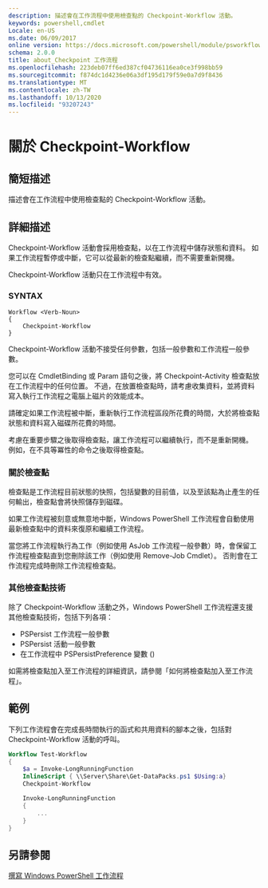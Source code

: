 ```yaml
---
description: 描述會在工作流程中使用檢查點的 Checkpoint-Workflow 活動。
keywords: powershell,cmdlet
Locale: en-US
ms.date: 06/09/2017
online version: https://docs.microsoft.com/powershell/module/psworkflow/about/about_checkpoint-workflow?view=powershell-5.1&WT.mc_id=ps-gethelp
schema: 2.0.0
title: about_Checkpoint 工作流程
ms.openlocfilehash: 223deb07ff6ed387cf04736116ea0ce3f998bb59
ms.sourcegitcommit: f874dc1d4236e06a3df195d179f59e0a7d9f8436
ms.translationtype: MT
ms.contentlocale: zh-TW
ms.lasthandoff: 10/13/2020
ms.locfileid: "93207243"
---
```

# <a name="about-checkpoint-workflow"></a>關於 Checkpoint-Workflow

## <a name="short-description"></a>簡短描述
描述會在工作流程中使用檢查點的 Checkpoint-Workflow 活動。

## <a name="long-description"></a>詳細描述

Checkpoint-Workflow 活動會採用檢查點，以在工作流程中儲存狀態和資料。 如果工作流程暫停或中斷，它可以從最新的檢查點繼續，而不需要重新開機。

Checkpoint-Workflow 活動只在工作流程中有效。

### <a name="syntax"></a>SYNTAX

```
Workflow <Verb-Noun>
{
    Checkpoint-Workflow
}
```

Checkpoint-Workflow 活動不接受任何參數，包括一般參數和工作流程一般參數。

您可以在 CmdletBinding 或 Param 語句之後，將 Checkpoint-Activity 檢查點放在工作流程中的任何位置。 不過，在放置檢查點時，請考慮收集資料，並將資料寫入執行工作流程之電腦上磁片的效能成本。

請確定如果工作流程被中斷，重新執行工作流程區段所花費的時間，大於將檢查點狀態和資料寫入磁碟所花費的時間。

考慮在重要步驟之後取得檢查點，讓工作流程可以繼續執行，而不是重新開機。 例如，在不具等冪性的命令之後取得檢查點。

### <a name="about-checkpoints"></a>關於檢查點

檢查點是工作流程目前狀態的快照，包括變數的目前值，以及至該點為止產生的任何輸出，檢查點會將快照儲存到磁碟。

如果工作流程被刻意或無意地中斷，Windows PowerShell 工作流程會自動使用最新檢查點中的資料來復原和繼續工作流程。

當您將工作流程執行為工作（例如使用 AsJob 工作流程一般參數）時，會保留工作流程檢查點直到您刪除該工作（例如使用 Remove-Job Cmdlet）。
否則會在工作流程完成時刪除工作流程檢查點。

### <a name="other-checkpointing-techniques"></a>其他檢查點技術

除了 Checkpoint-Workflow 活動之外，Windows PowerShell 工作流程還支援其他檢查點技術，包括下列各項：

- PSPersist 工作流程一般參數
- PSPersist 活動一般參數
- 在工作流程中 PSPersistPreference 變數 () 

如需將檢查點加入至工作流程的詳細資訊，請參閱「如何將檢查點加入至工作流程」。

## <a name="examples"></a>範例

下列工作流程會在完成長時間執行的函式和共用資料的腳本之後，包括對 Checkpoint-Workflow 活動的呼叫。

```powershell
Workflow Test-Workflow
{
    $a = Invoke-LongRunningFunction
    InlineScript { \\Server\Share\Get-DataPacks.ps1 $Using:a}
    Checkpoint-Workflow

    Invoke-LongRunningFunction
    {
        ...
    }
}
```

## <a name="see-also"></a>另請參閱

[撰寫 Windows PowerShell 工作流程](/previous-versions/powershell/scripting/developer/workflow/writing-a-windows-powershell-workflow)
